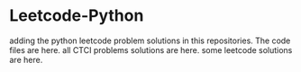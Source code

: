 # Leetcode-Python
adding the python leetcode problem solutions in this repositories. 
The code files are here.
all CTCI problems solutions are here.
some leetcode solutions are here.




















































































































































































































































































































































































































































































































































































































































































































































































































































































































































































